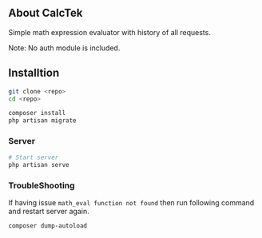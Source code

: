 
## About CalcTek
Simple math expression evaluator with history of all requests.

Note: No auth module is included.

## Installtion

```sh
git clone <repo>
cd <repo>

composer install
php artisan migrate
```

### Server
```sh
# Start server
php artisan serve
```

### TroubleShooting
If having issue `math_eval function not found` then run following command and restart server again.
```sh
composer dump-autoload
```

